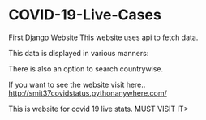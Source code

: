 # COVID-19-Live-Cases
First Django Website
This website uses api to fetch data.

This data is displayed in various manners:

There is also an option to search countrywise.

If you want to see the website visit here..
http://smit37covidstatus.pythonanywhere.com/

This is website for covid 19 live stats.
MUST VISIT IT>
